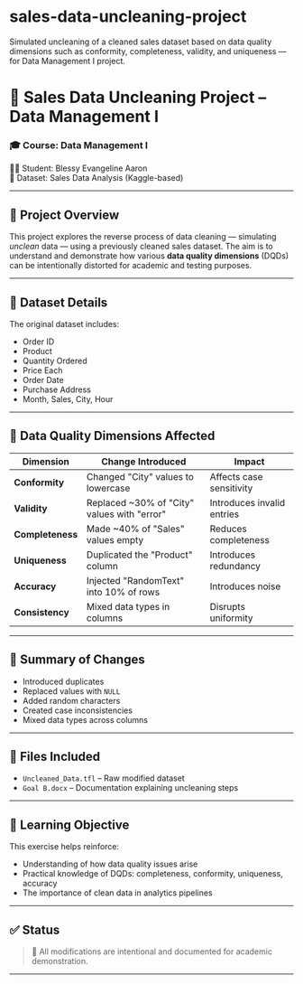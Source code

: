 # sales-data-uncleaning-project
Simulated uncleaning of a cleaned sales dataset based on data quality dimensions such as conformity, completeness, validity, and uniqueness — for Data Management I project.

# 🧹 Sales Data Uncleaning Project – Data Management I

### 🎓 Course: Data Management I  
👩‍💻 Student: Blessy Evangeline Aaron  
📄 Dataset: Sales Data Analysis (Kaggle-based)

---

## 📌 Project Overview

This project explores the reverse process of data cleaning — simulating *unclean* data — using a previously cleaned sales dataset. The aim is to understand and demonstrate how various **data quality dimensions** (DQDs) can be intentionally distorted for academic and testing purposes.

---

## 🧪 Dataset Details

The original dataset includes:
- Order ID  
- Product  
- Quantity Ordered  
- Price Each  
- Order Date  
- Purchase Address  
- Month, Sales, City, Hour

---

## 🧬 Data Quality Dimensions Affected

| Dimension    | Change Introduced | Impact |
|--------------|-------------------|--------|
| **Conformity** | Changed "City" values to lowercase | Affects case sensitivity |
| **Validity**   | Replaced ~30% of "City" values with "error" | Introduces invalid entries |
| **Completeness** | Made ~40% of "Sales" values empty | Reduces completeness |
| **Uniqueness**  | Duplicated the "Product" column | Introduces redundancy |
| **Accuracy**    | Injected "RandomText" into 10% of rows | Introduces noise |
| **Consistency** | Mixed data types in columns | Disrupts uniformity |

---

## 🧾 Summary of Changes

- Introduced duplicates  
- Replaced values with `NULL`  
- Added random characters  
- Created case inconsistencies  
- Mixed data types across columns

---

## 📁 Files Included

- `Uncleaned_Data.tfl` – Raw modified dataset
- `Goal B.docx` – Documentation explaining uncleaning steps

---

## 🎯 Learning Objective

This exercise helps reinforce:
- Understanding of how data quality issues arise
- Practical knowledge of DQDs: completeness, conformity, uniqueness, accuracy
- The importance of clean data in analytics pipelines

---

## ✅ Status

> 📂 All modifications are intentional and documented for academic demonstration.

---

